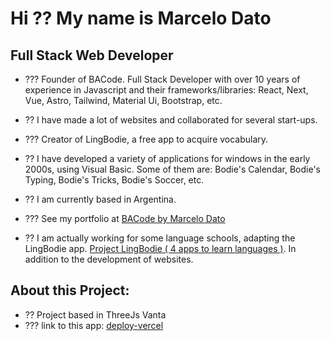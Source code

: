 Hi ?? My name is Marcelo Dato
=============================

Full Stack Web Developer
------------------------

* ??? Founder of BACode. Full Stack Developer with over 10 years of experience in Javascript and their frameworks/libraries: React, Next, Vue, Astro, Tailwind, Material Ui, Bootstrap, etc.
* ?? I have made a lot of websites and collaborated for several start-ups.
* ??? Creator of LingBodie, a free app to acquire vocabulary.
* ?? I have developed a variety of applications for windows in the early 2000s, using Visual Basic. Some of them are: Bodie's Calendar, Bodie's Typing, Bodie's Tricks, Bodie's Soccer, etc.

* ??  I am currently based in Argentina.
* ???  See my portfolio at [BACode by Marcelo Dato](https://bacode.com.ar)
* ??  I am actually working for some language schools, adapting the LingBodie app. [Project LingBodie ( 4 apps to learn languages )](https://bacode.com.ar). In addition to the development of websites.

About this Project:
-------------------
* ??  Project based in ThreeJs Vanta
* ???  link to this app: [deploy-vercel]([https://vantajs.vercel.app/])
